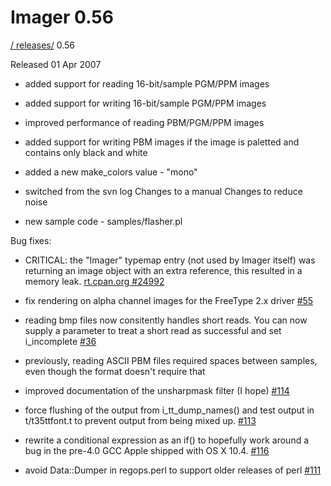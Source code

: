 # Imager 0.56

[ / ](..) [releases/](./) 0.56

Released 01 Apr 2007

 - added support for reading 16-bit/sample PGM/PPM images

 - added support for writing 16-bit/sample PGM/PPM images

 - improved performance of reading PBM/PGM/PPM images

 - added support for writing PBM images if the image is paletted and contains only black and white

 - added a new make_colors value - "mono"

 - switched from the svn log Changes to a manual Changes to reduce noise

 - new sample code - samples/flasher.pl

Bug fixes:

 - CRITICAL: the "Imager" typemap entry (not used by Imager itself) was returning an image object with an extra reference, this resulted in a memory leak. [rt.cpan.org #24992](https://rt.cpan.org/Ticket/Display.html?id=24992)

 - fix rendering on alpha channel images for the FreeType 2.x driver [#55](https://github.com/tonycoz/imager/issues/55)

 - reading bmp files now consitently handles short reads. You can now supply a parameter to treat a short read as successful and set i_incomplete [#36](https://github.com/tonycoz/imager/issues/36)

 - previously, reading ASCII PBM files required spaces between samples, even though the format doesn't require that

 - improved documentation of the unsharpmask filter (I hope) [#114](https://github.com/tonycoz/imager/issues/114)

 - force flushing of the output from i_tt_dump_names() and test output in t/t35ttfont.t to prevent output from being mixed up. [#113](https://github.com/tonycoz/imager/issues/113)

 - rewrite a conditional expression as an if() to hopefully work around a bug in the pre-4.0 GCC Apple shipped with OS X 10.4. [#116](https://github.com/tonycoz/imager/issues/116)

 - avoid Data::Dumper in regops.perl to support older releases of perl [#111](https://github.com/tonycoz/imager/issues/111)